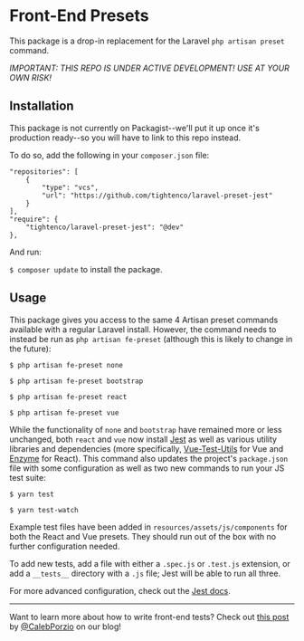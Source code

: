 # Front-End Presets
This package is a drop-in replacement for the Laravel `php artisan preset` command. 

*IMPORTANT: THIS REPO IS UNDER ACTIVE DEVELOPMENT! USE AT YOUR OWN RISK!*

## Installation
This package is not currently on Packagist--we'll put it up once it's production ready--so you will have to link to this repo instead.

To do so, add the following in your `composer.json` file:

```
"repositories": [
    {
        "type": "vcs",
        "url": "https://github.com/tightenco/laravel-preset-jest"
    }
],
"require": {
    "tightenco/laravel-preset-jest": "@dev"
},
```

And run:

`$ composer update` to install the package.

## Usage

This package gives you access to the same 4 Artisan preset commands available with a regular Laravel install. However, the command needs to instead be run as `php artisan fe-preset` (although this is likely to change in the future):

`$ php artisan fe-preset none`

`$ php artisan fe-preset bootstrap`

`$ php artisan fe-preset react`

`$ php artisan fe-preset vue`

While the functionality of `none` and `bootstrap` have remained more or less unchanged, both `react` and `vue` now install [Jest](https://jestjs.io/) as well as various utility libraries and dependencies (more specifically, [Vue-Test-Utils](https://vue-test-utils.vuejs.org/) for Vue and [Enzyme](http://airbnb.io/enzyme/) for React). This command also updates the project's `package.json` file with some configuration as well as two new commands to run your JS test suite:

`$ yarn test`

`$ yarn test-watch`

Example test files have been added in `resources/assets/js/components` for both the React and Vue presets. They should run out of the box with no further configuration needed.

To add new tests, add a file with either a `.spec.js` or `.test.js` extension, or add a `__tests__` directory with a `.js` file; Jest will be able to run all three.

For more advanced configuration, check out the [Jest docs](https://jestjs.io/docs/en/configuration).

---

Want to learn more about how to write front-end tests? Check out [this post](https://tighten.co/blog/its-time-to-start-testing-your-vue-components-getting-started-with-jest) by [@CalebPorzio](https://twitter.com/calebporzio) on our blog!

